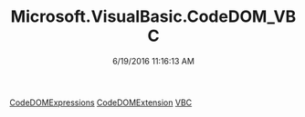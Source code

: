 ﻿---
title: Microsoft.VisualBasic.CodeDOM_VBC
date: 6/19/2016 11:16:13 AM
---

[CodeDOMExpressions](T-Microsoft.VisualBasic.CodeDOM_VBC.CodeDOMExpressions.html)
[CodeDOMExtension](T-Microsoft.VisualBasic.CodeDOM_VBC.CodeDOMExtension.html)
[VBC](T-Microsoft.VisualBasic.CodeDOM_VBC.VBC.html)
